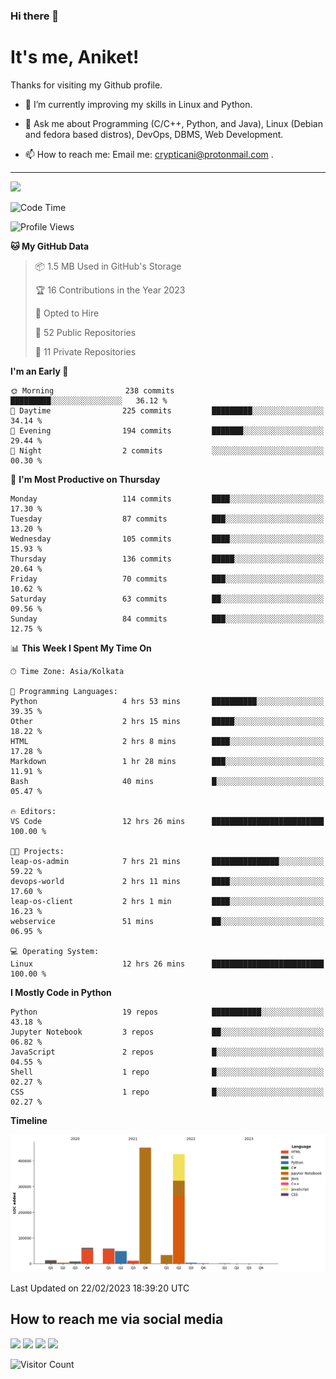 ### Hi there 👋

   # It's me, Aniket!
   Thanks for visiting my Github profile.

<!--
**crypticani/crypticani** is a ✨ _special_ ✨ repository because its `README.md` (this file) appears on your GitHub profile. -->

- 🌱 I’m currently improving my skills in Linux and Python.

- 💬 Ask me about Programming (C/C++, Python, and Java), Linux (Debian and fedora based distros), DevOps, DBMS, Web Development.

- 📫 How to reach me: Email me: crypticani@protonmail.com .

---

<a href="#"><img src="https://github-readme-stats.vercel.app/api?username=crypticani&show_icons=true&hide_border=false&layout=default&theme=dracula&count_private=true"></a>

<!--START_SECTION:waka-->
![Code Time](http://img.shields.io/badge/Code%20Time-429%20hrs%2019%20mins-blue)

![Profile Views](http://img.shields.io/badge/Profile%20Views-1-blue)

**🐱 My GitHub Data** 

> 📦 1.5 MB Used in GitHub's Storage 
 > 
> 🏆 16 Contributions in the Year 2023
 > 
> 💼 Opted to Hire
 > 
> 📜 52 Public Repositories 
 > 
> 🔑 11 Private Repositories 
 > 
**I'm an Early 🐤** 

```text
🌞 Morning                238 commits         █████████░░░░░░░░░░░░░░░░   36.12 % 
🌆 Daytime                225 commits         █████████░░░░░░░░░░░░░░░░   34.14 % 
🌃 Evening                194 commits         ███████░░░░░░░░░░░░░░░░░░   29.44 % 
🌙 Night                  2 commits           ░░░░░░░░░░░░░░░░░░░░░░░░░   00.30 % 
```
📅 **I'm Most Productive on Thursday** 

```text
Monday                   114 commits         ████░░░░░░░░░░░░░░░░░░░░░   17.30 % 
Tuesday                  87 commits          ███░░░░░░░░░░░░░░░░░░░░░░   13.20 % 
Wednesday                105 commits         ████░░░░░░░░░░░░░░░░░░░░░   15.93 % 
Thursday                 136 commits         █████░░░░░░░░░░░░░░░░░░░░   20.64 % 
Friday                   70 commits          ███░░░░░░░░░░░░░░░░░░░░░░   10.62 % 
Saturday                 63 commits          ██░░░░░░░░░░░░░░░░░░░░░░░   09.56 % 
Sunday                   84 commits          ███░░░░░░░░░░░░░░░░░░░░░░   12.75 % 
```


📊 **This Week I Spent My Time On** 

```text
🕑︎ Time Zone: Asia/Kolkata

💬 Programming Languages: 
Python                   4 hrs 53 mins       ██████████░░░░░░░░░░░░░░░   39.35 % 
Other                    2 hrs 15 mins       █████░░░░░░░░░░░░░░░░░░░░   18.22 % 
HTML                     2 hrs 8 mins        ████░░░░░░░░░░░░░░░░░░░░░   17.28 % 
Markdown                 1 hr 28 mins        ███░░░░░░░░░░░░░░░░░░░░░░   11.91 % 
Bash                     40 mins             █░░░░░░░░░░░░░░░░░░░░░░░░   05.47 % 

🔥 Editors: 
VS Code                  12 hrs 26 mins      █████████████████████████   100.00 % 

🐱‍💻 Projects: 
leap-os-admin            7 hrs 21 mins       ███████████████░░░░░░░░░░   59.22 % 
devops-world             2 hrs 11 mins       ████░░░░░░░░░░░░░░░░░░░░░   17.60 % 
leap-os-client           2 hrs 1 min         ████░░░░░░░░░░░░░░░░░░░░░   16.23 % 
webservice               51 mins             ██░░░░░░░░░░░░░░░░░░░░░░░   06.95 % 

💻 Operating System: 
Linux                    12 hrs 26 mins      █████████████████████████   100.00 % 
```

**I Mostly Code in Python** 

```text
Python                   19 repos            ███████████░░░░░░░░░░░░░░   43.18 % 
Jupyter Notebook         3 repos             ██░░░░░░░░░░░░░░░░░░░░░░░   06.82 % 
JavaScript               2 repos             █░░░░░░░░░░░░░░░░░░░░░░░░   04.55 % 
Shell                    1 repo              █░░░░░░░░░░░░░░░░░░░░░░░░   02.27 % 
CSS                      1 repo              █░░░░░░░░░░░░░░░░░░░░░░░░   02.27 % 
```



**Timeline**

![Lines of Code chart](https://raw.githubusercontent.com/crypticani/crypticani/master/assets/bar_graph.png)


 Last Updated on 22/02/2023 18:39:20 UTC
<!--END_SECTION:waka-->

## How to reach me via social media
<p>
<a href="https://www.linkedin.com/in/crypticani/"><img src="https://img.shields.io/badge/-LinkedIn-blue?&style=for-the-badge&logo=linkedin&logoColor=white" height=30></a> 
<a href="https://twitter.com/crypticani"><img src="https://img.shields.io/badge/twitter-%231DA1F2.svg?&style=for-the-badge&logo=twitter&logoColor=white" height=30></a> 
<a href="https://www.quora.com/profile/Cryptic-Ani"><img src="https://img.shields.io/badge/-Quora-critical?&style=for-the-badge&logo=quora&logoColor=white" height=30></a>   
<a href="https://t.me/crypticani"><img src="https://img.shields.io/badge/-Telegram-informational?&style=for-the-badge&logo=telegram&logoColor=white" height=30></a> 

</p>

![Visitor Count](https://profile-counter.glitch.me/{crypticani}/count.svg)
